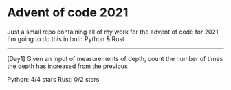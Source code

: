 # Advent of code 2021

Just a small repo containing all of my work for the advent of code for 2021, I'm going to do this in both Python & Rust

---

[Day1]
Given an input of measurements of depth, count the number of times the depth has increased from the previous

Python:	4/4 stars
Rust:		0/2 stars
